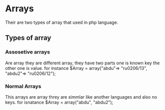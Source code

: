 # Arrays

Their are two types of array that used in php language.

## Types of array 

### Assosetive arrays

Are array they are different array, they have two parts one is known key the other one is value. 
for instance 
            $Array = array("abdu"=> "ru0206/13", "abdu2"=> "ru0206/12");

### Normal Arrays

This arrays are array threy are simmlar like another languages and also no keys.
for isnatance
        $Array = array("abdu", "abdu2");

